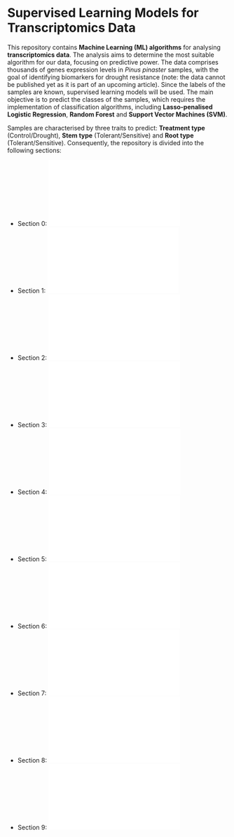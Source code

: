 # Supervised Learning Models for Transcriptomics Data

This repository contains **Machine Learning (ML) algorithms** for analysing **transcriptomics data**. The analysis aims to determine the most suitable algorithm for our data, focusing on predictive power. The data comprises thousands of genes expression levels in *Pinus pinaster* samples, with the goal of identifying biomarkers for drought resistance (note: the data cannot be published yet as it is part of an upcoming article). Since the labels of the samples are known, supervised learning models will be used. The main objective is to predict the classes of the samples, which requires the implementation of classification algorithms, including **Lasso-penalised Logistic Regression**, **Random Forest** and **Support Vector Machines (SVM)**.

Samples are characterised by three traits to predict: **Treatment type** (Control/Drought), **Stem type** (Tolerant/Sensitive) and **Root type** (Tolerant/Sensitive). Consequently, the repository is divided into the following sections:

- Section 0: ![Data Preparation](data_preparation.md)
- Section 1: ![Lasso-penalised Logistic Regression for **treatmen** type](treatment_lasso_kfoldcv.md)
- Section 2: ![Random Forest for **treatment** type](treatment_rf_kfoldcv.md)
- Section 3: ![SVM for **treatment** type](treatment_svm_kfoldcv.md)
- Section 4: ![Lasso-penalised Logistic Regression for **stem** type](stem_lasso_kfoldcv.md)
- Section 5: ![Random Forest for **stem** type](stem_rf_kfoldcv.md)
- Section 6: ![SVM for **stem** type](stem_svm_kfoldcv.md)
- Section 7: ![Lasso-penalised Logistic Regression for **root** type](root_lasso_kfoldcv.md)
- Section 8: ![Random Forest for **root** type](root_rf_kfoldcv.md)
- Section 9: ![SVM for **root** type](root_svm_kfoldcv.md)
